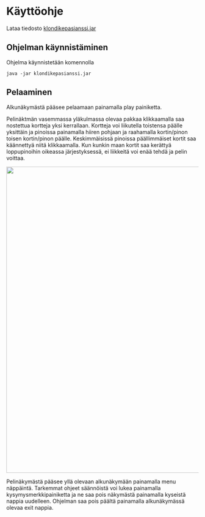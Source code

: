 # **Käyttöohje**

Lataa tiedosto [klondikepasianssi.jar](https://github.com/VolmarKa/otmPasianssi/releases/tag/Viikko6)

## **Ohjelman käynnistäminen**

Ohjelma käynnistetään komennolla

```
java -jar klondikepasianssi.jar
```

## **Pelaaminen**

Alkunäkymästä pääsee pelaamaan painamalla play painiketta.

Pelinäktmän vasemmassa yläkulmassa olevaa pakkaa klikkaamalla saa nostettua kortteja yksi kerrallaan. Kortteja voi liikutella toistensa päälle yksittäin ja pinoissa painamalla hiiren pohjaan ja raahamalla kortin/pinon toisen kortin/pinon päälle. Keskimmäisissä pinoissa päällimmäiset kortit saa käännettyä niitä klikkaamalla. Kun kunkin maan kortit saa kerättyä loppupinoihin oikeassa järjestyksessä, ei liikkeitä voi enää tehdä ja pelin voittaa. 



<img src="https://github.com/VolmarKa/otmPasianssi/blob/master/dokumentaatio/kuvat/alkun%C3%A4ytt%C3%B6.PNG" width="800">



Pelinäkymästä pääsee yllä olevaan alkunäkymään painamalla menu näppäintä. Tarkemmat ohjeet säännöistä voi lukea painamalla kysymysmerkkipainiketta ja ne saa pois näkymästä painamalla kyseistä nappia uudelleen. Ohjelman saa pois päältä painamalla alkunäkymässä olevaa exit nappia. 
